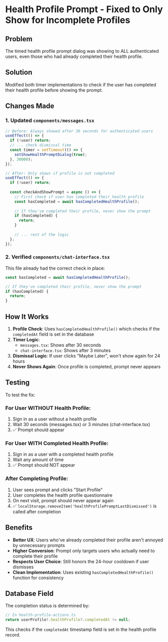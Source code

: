 # Health Profile Prompt - Fixed to Only Show for Incomplete Profiles

## Problem
The timed health profile prompt dialog was showing to ALL authenticated users, even those who had already completed their health profile.

## Solution
Modified both timer implementations to check if the user has completed their health profile before showing the prompt.

## Changes Made

### 1. Updated `components/messages.tsx`
```typescript
// Before: Always showed after 30 seconds for authenticated users
useEffect(() => {
  if (!user) return;
  // ... check dismissal time
  const timer = setTimeout(() => {
    setShowHealthPromptDialog(true);
  }, 30000);
});

// After: Only shows if profile is not completed
useEffect(() => {
  if (!user) return;
  
  const checkAndShowPrompt = async () => {
    // First check if user has completed their health profile
    const hasCompleted = await hasCompletedHealthProfile();
    
    // If they've completed their profile, never show the prompt
    if (hasCompleted) {
      return;
    }
    
    // ... rest of the logic
  };
});
```

### 2. Verified `components/chat-interface.tsx`
This file already had the correct check in place:
```typescript
const hasCompleted = await hasCompletedHealthProfile();

// If they've completed their profile, never show the prompt
if (hasCompleted) {
  return;
}
```

## How It Works

1. **Profile Check**: Uses `hasCompletedHealthProfile()` which checks if the `completedAt` field is set in the database
2. **Timer Logic**: 
   - `messages.tsx`: Shows after 30 seconds
   - `chat-interface.tsx`: Shows after 3 minutes
3. **Dismissal Logic**: If user clicks "Maybe Later", won't show again for 24 hours
4. **Never Shows Again**: Once profile is completed, prompt never appears

## Testing

To test the fix:

### For User WITHOUT Health Profile:
1. Sign in as a user without a health profile
2. Wait 30 seconds (messages.tsx) or 3 minutes (chat-interface.tsx)
3. ✅ Prompt should appear

### For User WITH Completed Health Profile:
1. Sign in as a user with a completed health profile
2. Wait any amount of time
3. ✅ Prompt should NOT appear

### After Completing Profile:
1. User sees prompt and clicks "Start Profile"
2. User completes the health profile questionnaire
3. On next visit, prompt should never appear again
4. ✅ `localStorage.removeItem('healthProfilePromptLastDismissed')` is called after completion

## Benefits

- **Better UX**: Users who've already completed their profile aren't annoyed by unnecessary prompts
- **Higher Conversion**: Prompt only targets users who actually need to complete their profile
- **Respects User Choice**: Still honors the 24-hour cooldown if user dismisses
- **Clean Implementation**: Uses existing `hasCompletedHealthProfile()` function for consistency

## Database Field

The completion status is determined by:
```typescript
// In health-profile-actions.ts
return userProfile?.healthProfile?.completedAt != null;
```

This checks if the `completedAt` timestamp field is set in the health profile record.